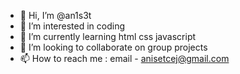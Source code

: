 - 👋 Hi, I’m @an1s3t
- 👀 I’m interested in coding
- 🌱 I’m currently learning html css javascript
- 💞️ I’m looking to collaborate on group projects
- 📫 How to reach me : email -  anisetcej@gmail.com

<!---
an1s3t/an1s3t is a ✨ special ✨ repository because its `README.md` (this file) appears on your GitHub profile.
You can click the Preview link to take a look at your changes.
--->
